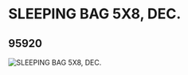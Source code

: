 # SLEEPING BAG 5X8, DEC.
## 95920
![SLEEPING BAG 5X8, DEC.](https://lc-www-live-s.legocdn.com/media/bricks/5/2/4623105.jpg)